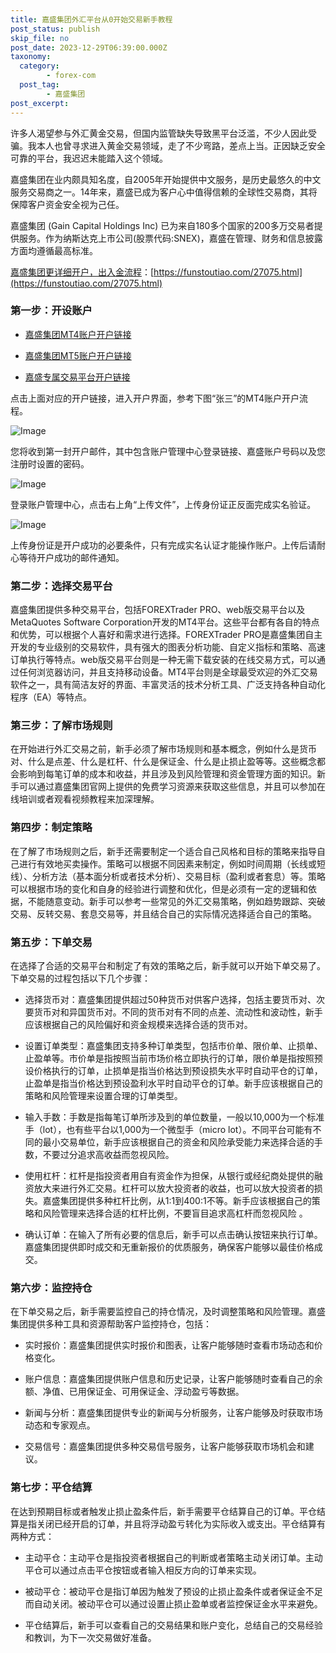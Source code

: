 ```yaml
---
title: 嘉盛集团外汇平台从0开始交易新手教程
post_status: publish
skip_file: no
post_date: 2023-12-29T06:39:00.000Z
taxonomy:
  category:
        - forex-com
  post_tag:
        - 嘉盛集团
post_excerpt: 
---
```

许多人渴望参与外汇黄金交易，但国内监管缺失导致黑平台泛滥，不少人因此受骗。我本人也曾寻求进入黄金交易领域，走了不少弯路，差点上当。正因缺乏安全可靠的平台，我迟迟未能踏入这个领域。

嘉盛集团在业内颇具知名度，自2005年开始提供中文服务，是历史最悠久的中文服务交易商之一。14年来，嘉盛已成为客户心中值得信赖的全球性交易商，其将保障客户资金安全视为己任。

嘉盛集团 (Gain Capital Holdings Inc) 已为来自180多个国家的200多万交易者提供服务。作为纳斯达克上市公司(股票代码:SNEX)，嘉盛在管理、财务和信息披露方面均遵循最高标准。

[嘉盛集团更详细开户，出入金流程](https://funstoutiao.com/27075.html)：[https://funstoutiao.com/27075.html](https://funstoutiao.com/27075.html)

### 第一步：开设账户

* [嘉盛集团MT4账户开户链接](https://s.ssgg.net/jsmt4)

* [嘉盛集团MT5账户开户链接](https://s.ssgg.net/jsmt5)

* [嘉盛专属交易平台开户链接](https://s.ssgg.net/js)

点击上面对应的开户链接，进入开户界面，参考下图“张三”的MT4账户开户流程。

![Image](https://prod-files-secure.s3.us-west-2.amazonaws.com/39ed1227-6d7d-4570-be36-9ccd4a2c4241/7a167aea-686b-400d-af59-4e18eb607a40/640.png?X-Amz-Algorithm=AWS4-HMAC-SHA256&X-Amz-Content-Sha256=UNSIGNED-PAYLOAD&X-Amz-Credential=ASIAZI2LB4662OY5R42U%2F20250808%2Fus-west-2%2Fs3%2Faws4_request&X-Amz-Date=20250808T221309Z&X-Amz-Expires=3600&X-Amz-Security-Token=IQoJb3JpZ2luX2VjEHYaCXVzLXdlc3QtMiJGMEQCIBs%2F4lI7AZdYI8ooxzvPyo0MxADmmit04HpH%2Bd9Qt7ykAiBH5TzkCkgsXc0sRc9%2Fir6z94bZ%2BTqQk5rFDXDbfP1BGCqIBAiv%2F%2F%2F%2F%2F%2F%2F%2F%2F%2F8BEAAaDDYzNzQyMzE4MzgwNSIMGlA3IPH5nl2lnBzlKtwDGlctSqpZCSbAX4YOaI6m2%2Bn4lASjwoHYre7qewuBskiA3ILsP675Nz0eCZtVLjsL90%2BWJl64TQxbZm8e8T1cpIWO8tNuXqHn9ffJl60njIVBMl%2BC0AlqnV%2BwG%2B%2BehbIPZ66ajO79uemMi6ZV0nOjaZs5xpmXDbfXQYX%2FJOnJj9Gx8ItxGuCSGajpWptICDA5Z9epAHhzCRrVgU0YcqSL%2BaYYzBj%2BcSB1VyVhd3ddFYKg9%2B37AvXwxB6caZUMfs7JSQkJES0%2B193%2FCIPJBhxPdPympqBXLujbDQl5VchEXafdiimYnEhMkUd0FkNIdmq%2Be3hM86V5S3d1m4SxrlNBwXZRT8%2FEqj263gAv1YQFcwWq9ppoi1mTprmZVIifA3obN%2FFf6AESfGP4Gn5myltQdlELe3tWpXrbWicKrziEBcwwGy7rD8f2CKazvLZn11rrOeV5BdRadhfn3RgT7TqQKka0k66GQt5Pkjip%2B%2Bh5pSxZIjaULVNDCxrkhM1ED%2BIj9F2uM4CaER5FDjlGQ41YX4GltRsFuEvhY3ONeHsck2%2FM2%2FnYUG21pM6xnXanD7Vs5S4XYco9qNdytMiS6YU%2BLHEhZkGh%2F5dJLl91yYHJ%2BW0EtXllPaLg80liTrAww%2BrZxAY6pgE2sjgWXNJ3nWA6sMZa6V6%2BLpQazmshjAT5se0wOtrKrl2ubLYWnStzA4570Kfv0OHAz%2BJQmSH%2FXfabtqkppkqOS312VlkeNqBECIN%2Fsd0pE%2BVbxWk8p0iFTQSxf18qDxV3gDXlzt1CnCNy0mV1eg5lmLuGil77rUZPt%2F1o4LrV3e%2B9LmVEAOE4gOl%2BDNqbKxU9y8HwYjryRJ7DHykm1w%2FtJGArue4T&X-Amz-Signature=9d6ecce639d696489be26be1d418a0623c2b6890b7bb8bdbfbc83f59ead9dc53&X-Amz-SignedHeaders=host&x-amz-checksum-mode=ENABLED&x-id=GetObject)

您将收到第一封开户邮件，其中包含账户管理中心登录链接、嘉盛账户号码以及您注册时设置的密码。

![Image](https://prod-files-secure.s3.us-west-2.amazonaws.com/39ed1227-6d7d-4570-be36-9ccd4a2c4241/eaa1c6b3-2877-4284-a0e1-530e222c27fb/image.png?X-Amz-Algorithm=AWS4-HMAC-SHA256&X-Amz-Content-Sha256=UNSIGNED-PAYLOAD&X-Amz-Credential=ASIAZI2LB4662OY5R42U%2F20250808%2Fus-west-2%2Fs3%2Faws4_request&X-Amz-Date=20250808T221309Z&X-Amz-Expires=3600&X-Amz-Security-Token=IQoJb3JpZ2luX2VjEHYaCXVzLXdlc3QtMiJGMEQCIBs%2F4lI7AZdYI8ooxzvPyo0MxADmmit04HpH%2Bd9Qt7ykAiBH5TzkCkgsXc0sRc9%2Fir6z94bZ%2BTqQk5rFDXDbfP1BGCqIBAiv%2F%2F%2F%2F%2F%2F%2F%2F%2F%2F8BEAAaDDYzNzQyMzE4MzgwNSIMGlA3IPH5nl2lnBzlKtwDGlctSqpZCSbAX4YOaI6m2%2Bn4lASjwoHYre7qewuBskiA3ILsP675Nz0eCZtVLjsL90%2BWJl64TQxbZm8e8T1cpIWO8tNuXqHn9ffJl60njIVBMl%2BC0AlqnV%2BwG%2B%2BehbIPZ66ajO79uemMi6ZV0nOjaZs5xpmXDbfXQYX%2FJOnJj9Gx8ItxGuCSGajpWptICDA5Z9epAHhzCRrVgU0YcqSL%2BaYYzBj%2BcSB1VyVhd3ddFYKg9%2B37AvXwxB6caZUMfs7JSQkJES0%2B193%2FCIPJBhxPdPympqBXLujbDQl5VchEXafdiimYnEhMkUd0FkNIdmq%2Be3hM86V5S3d1m4SxrlNBwXZRT8%2FEqj263gAv1YQFcwWq9ppoi1mTprmZVIifA3obN%2FFf6AESfGP4Gn5myltQdlELe3tWpXrbWicKrziEBcwwGy7rD8f2CKazvLZn11rrOeV5BdRadhfn3RgT7TqQKka0k66GQt5Pkjip%2B%2Bh5pSxZIjaULVNDCxrkhM1ED%2BIj9F2uM4CaER5FDjlGQ41YX4GltRsFuEvhY3ONeHsck2%2FM2%2FnYUG21pM6xnXanD7Vs5S4XYco9qNdytMiS6YU%2BLHEhZkGh%2F5dJLl91yYHJ%2BW0EtXllPaLg80liTrAww%2BrZxAY6pgE2sjgWXNJ3nWA6sMZa6V6%2BLpQazmshjAT5se0wOtrKrl2ubLYWnStzA4570Kfv0OHAz%2BJQmSH%2FXfabtqkppkqOS312VlkeNqBECIN%2Fsd0pE%2BVbxWk8p0iFTQSxf18qDxV3gDXlzt1CnCNy0mV1eg5lmLuGil77rUZPt%2F1o4LrV3e%2B9LmVEAOE4gOl%2BDNqbKxU9y8HwYjryRJ7DHykm1w%2FtJGArue4T&X-Amz-Signature=e79d916edaf5ea0c7faa430c923cecaa4952c60922bc44d521bbc7e08b16a038&X-Amz-SignedHeaders=host&x-amz-checksum-mode=ENABLED&x-id=GetObject)

登录账户管理中心，点击右上角“上传文件”，上传身份证正反面完成实名验证。

![Image](https://prod-files-secure.s3.us-west-2.amazonaws.com/39ed1227-6d7d-4570-be36-9ccd4a2c4241/54090639-09fc-46b4-a135-e0289f707147/image.png?X-Amz-Algorithm=AWS4-HMAC-SHA256&X-Amz-Content-Sha256=UNSIGNED-PAYLOAD&X-Amz-Credential=ASIAZI2LB4662OY5R42U%2F20250808%2Fus-west-2%2Fs3%2Faws4_request&X-Amz-Date=20250808T221309Z&X-Amz-Expires=3600&X-Amz-Security-Token=IQoJb3JpZ2luX2VjEHYaCXVzLXdlc3QtMiJGMEQCIBs%2F4lI7AZdYI8ooxzvPyo0MxADmmit04HpH%2Bd9Qt7ykAiBH5TzkCkgsXc0sRc9%2Fir6z94bZ%2BTqQk5rFDXDbfP1BGCqIBAiv%2F%2F%2F%2F%2F%2F%2F%2F%2F%2F8BEAAaDDYzNzQyMzE4MzgwNSIMGlA3IPH5nl2lnBzlKtwDGlctSqpZCSbAX4YOaI6m2%2Bn4lASjwoHYre7qewuBskiA3ILsP675Nz0eCZtVLjsL90%2BWJl64TQxbZm8e8T1cpIWO8tNuXqHn9ffJl60njIVBMl%2BC0AlqnV%2BwG%2B%2BehbIPZ66ajO79uemMi6ZV0nOjaZs5xpmXDbfXQYX%2FJOnJj9Gx8ItxGuCSGajpWptICDA5Z9epAHhzCRrVgU0YcqSL%2BaYYzBj%2BcSB1VyVhd3ddFYKg9%2B37AvXwxB6caZUMfs7JSQkJES0%2B193%2FCIPJBhxPdPympqBXLujbDQl5VchEXafdiimYnEhMkUd0FkNIdmq%2Be3hM86V5S3d1m4SxrlNBwXZRT8%2FEqj263gAv1YQFcwWq9ppoi1mTprmZVIifA3obN%2FFf6AESfGP4Gn5myltQdlELe3tWpXrbWicKrziEBcwwGy7rD8f2CKazvLZn11rrOeV5BdRadhfn3RgT7TqQKka0k66GQt5Pkjip%2B%2Bh5pSxZIjaULVNDCxrkhM1ED%2BIj9F2uM4CaER5FDjlGQ41YX4GltRsFuEvhY3ONeHsck2%2FM2%2FnYUG21pM6xnXanD7Vs5S4XYco9qNdytMiS6YU%2BLHEhZkGh%2F5dJLl91yYHJ%2BW0EtXllPaLg80liTrAww%2BrZxAY6pgE2sjgWXNJ3nWA6sMZa6V6%2BLpQazmshjAT5se0wOtrKrl2ubLYWnStzA4570Kfv0OHAz%2BJQmSH%2FXfabtqkppkqOS312VlkeNqBECIN%2Fsd0pE%2BVbxWk8p0iFTQSxf18qDxV3gDXlzt1CnCNy0mV1eg5lmLuGil77rUZPt%2F1o4LrV3e%2B9LmVEAOE4gOl%2BDNqbKxU9y8HwYjryRJ7DHykm1w%2FtJGArue4T&X-Amz-Signature=63a64d6e883db305af84dc3eed3ca8fe9c9ef5f29536d3f697f1d87f20624c57&X-Amz-SignedHeaders=host&x-amz-checksum-mode=ENABLED&x-id=GetObject)

上传身份证是开户成功的必要条件，只有完成实名认证才能操作账户。上传后请耐心等待开户成功的邮件通知。

### 第二步：选择交易平台

嘉盛集团提供多种交易平台，包括FOREXTrader PRO、web版交易平台以及MetaQuotes Software Corporation开发的MT4平台。这些平台都有各自的特点和优势，可以根据个人喜好和需求进行选择。FOREXTrader PRO是嘉盛集团自主开发的专业级别的交易软件，具有强大的图表分析功能、自定义指标和策略、高速订单执行等特点。web版交易平台则是一种无需下载安装的在线交易方式，可以通过任何浏览器访问，并且支持移动设备。MT4平台则是全球最受欢迎的外汇交易软件之一，具有简洁友好的界面、丰富灵活的技术分析工具、广泛支持各种自动化程序（EA）等特点。

### 第三步：了解市场规则

在开始进行外汇交易之前，新手必须了解市场规则和基本概念，例如什么是货币对、什么是点差、什么是杠杆、什么是保证金、什么是止损止盈等等。这些概念都会影响到每笔订单的成本和收益，并且涉及到风险管理和资金管理方面的知识。新手可以通过嘉盛集团官网上提供的免费学习资源来获取这些信息，并且可以参加在线培训或者观看视频教程来加深理解。

### 第四步：制定策略

在了解了市场规则之后，新手还需要制定一个适合自己风格和目标的策略来指导自己进行有效地买卖操作。策略可以根据不同因素来制定，例如时间周期（长线或短线）、分析方法（基本面分析或者技术分析）、交易目标（盈利或者套息）等。策略可以根据市场的变化和自身的经验进行调整和优化，但是必须有一定的逻辑和依据，不能随意变动。新手可以参考一些常见的外汇交易策略，例如趋势跟踪、突破交易、反转交易、套息交易等，并且结合自己的实际情况选择适合自己的策略。

### 第五步：下单交易

在选择了合适的交易平台和制定了有效的策略之后，新手就可以开始下单交易了。下单交易的过程包括以下几个步骤：

* 选择货币对：嘉盛集团提供超过50种货币对供客户选择，包括主要货币对、次要货币对和异国货币对。不同的货币对有不同的点差、流动性和波动性，新手应该根据自己的风险偏好和资金规模来选择合适的货币对。

* 设置订单类型：嘉盛集团支持多种订单类型，包括市价单、限价单、止损单、止盈单等。市价单是指按照当前市场价格立即执行的订单，限价单是指按照预设价格执行的订单，止损单是指当价格达到预设损失水平时自动平仓的订单，止盈单是指当价格达到预设盈利水平时自动平仓的订单。新手应该根据自己的策略和风险管理来设置合理的订单类型。

* 输入手数：手数是指每笔订单所涉及到的单位数量，一般以10,000为一个标准手（lot），也有些平台以1,000为一个微型手（micro lot）。不同平台可能有不同的最小交易单位，新手应该根据自己的资金和风险承受能力来选择合适的手数，不要过分追求高收益而忽视风险。

* 使用杠杆：杠杆是指投资者用自有资金作为担保，从银行或经纪商处提供的融资放大来进行外汇交易。杠杆可以放大投资者的收益，也可以放大投资者的损失。嘉盛集团提供多种杠杆比例，从1:1到400:1不等。新手应该根据自己的策略和风险管理来选择合适的杠杆比例，不要盲目追求高杠杆而忽视风险 。

* 确认订单：在输入了所有必要的信息后，新手可以点击确认按钮来执行订单。嘉盛集团提供即时成交和无重新报价的优质服务，确保客户能够以最佳价格成交。

### 第六步：监控持仓

在下单交易之后，新手需要监控自己的持仓情况，及时调整策略和风险管理。嘉盛集团提供多种工具和资源帮助客户监控持仓，包括：

* 实时报价：嘉盛集团提供实时报价和图表，让客户能够随时查看市场动态和价格变化。

* 账户信息：嘉盛集团提供账户信息和历史记录，让客户能够随时查看自己的余额、净值、已用保证金、可用保证金、浮动盈亏等数据。

* 新闻与分析：嘉盛集团提供专业的新闻与分析服务，让客户能够及时获取市场动态和专家观点。

* 交易信号：嘉盛集团提供多种交易信号服务，让客户能够获取市场机会和建议。

### 第七步：平仓结算

在达到预期目标或者触发止损止盈条件后，新手需要平仓结算自己的订单。平仓结算是指关闭已经开启的订单，并且将浮动盈亏转化为实际收入或支出。平仓结算有两种方式：

* 主动平仓：主动平仓是指投资者根据自己的判断或者策略主动关闭订单。主动平仓可以通过点击平仓按钮或者输入相反方向的订单来实现。

* 被动平仓：被动平仓是指订单因为触发了预设的止损止盈条件或者保证金不足而自动关闭。被动平仓可以通过设置止损止盈单或者监控保证金水平来避免。

* 平仓结算后，新手可以查看自己的交易结果和账户变化，总结自己的交易经验和教训，为下一次交易做好准备。